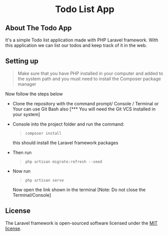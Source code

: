 <h1 align="center">Todo List App</h1>

## About The Todo App

It's a simple Todo list application made with PHP Laravel framework. With this application we can list our todos and keep track of it in the web.

## Setting up

> Make sure that you have PHP installed in your computer and added to the system path and you must need to install the Composer package manager

Now follow the steps below

-   Clone the repository with the command prompt/ Console / Terminal or Your can use Git Bash also [*** You will need the Git VCS installed in your system]
-   Console into the project folder and run the command:

    > `composer install`

    this should install the Laravel framework packages

-   Then run
    > `php artisan migrate:refresh --seed`
-   Now run

    > `php artisan serve`

    Now open the link shown in the terminal [Note: Do not close the Terminal/Console]

## License

The Laravel framework is open-sourced software licensed under the [MIT license](https://opensource.org/licenses/MIT).
